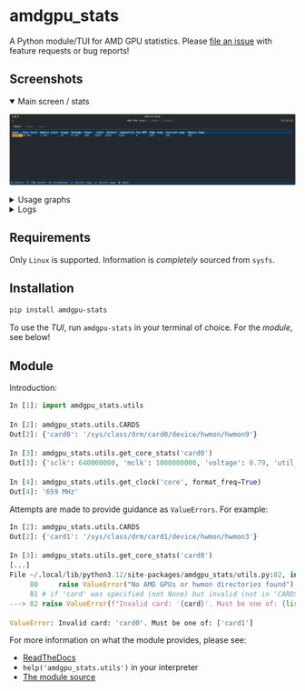 # amdgpu_stats

A Python module/TUI for AMD GPU statistics. Please [file an issue](https://github.com/joshlay/amdgpu_stats/issues)
with feature requests or bug reports!

## Screenshots

<details open>
  <summary>Main screen / stats</summary>

  ![Screenshot of the main stats table](https://raw.githubusercontent.com/joshlay/amdgpu_stats/master/screens/main.svg "Main screen")
</details>
<details>
  <summary>Usage graphs</summary>

  ![Screenshot of the 'graphing' scroll bars](https://raw.githubusercontent.com/joshlay/amdgpu_stats/master/screens/graphs.svg "Graphs")  
</details>
<details>
  <summary>Logs</summary>

  ![Screenshot of the 'Logs' tab pane](https://raw.githubusercontent.com/joshlay/amdgpu_stats/master/screens/logs.svg "Logs")
</details>

## Requirements

Only `Linux` is supported. Information is _completely_ sourced from `sysfs`.

## Installation

```bash
pip install amdgpu-stats
```

To use the _TUI_, run `amdgpu-stats` in your terminal of choice. For the _module_,
see below!

## Module

Introduction:

```python
In [1]: import amdgpu_stats.utils

In [2]: amdgpu_stats.utils.CARDS
Out[2]: {'card0': '/sys/class/drm/card0/device/hwmon/hwmon9'}

In [3]: amdgpu_stats.utils.get_core_stats('card0')
Out[3]: {'sclk': 640000000, 'mclk': 1000000000, 'voltage': 0.79, 'util_pct': 65}

In [4]: amdgpu_stats.utils.get_clock('core', format_freq=True)
Out[4]: '659 MHz' 
```

Attempts are made to provide guidance as `ValueErrors`. For example:

```python
In [2]: amdgpu_stats.utils.CARDS
Out[2]: {'card1': '/sys/class/drm/card1/device/hwmon/hwmon3'}

In [3]: amdgpu_stats.utils.get_core_stats('card0')
[...]
File ~/.local/lib/python3.12/site-packages/amdgpu_stats/utils.py:82, in validate_card(card)
     80     raise ValueError("No AMD GPUs or hwmon directories found")
     81 # if 'card' was specified (not None) but invalid (not in 'CARDS'), raise a helpful error
---> 82 raise ValueError(f"Invalid card: '{card}'. Must be one of: {list(CARDS.keys())}")

ValueError: Invalid card: 'card0'. Must be one of: ['card1']
```

For more information on what the module provides, please see:

- [ReadTheDocs](https://amdgpu-stats.readthedocs.io/en/latest/)
- `help('amdgpu_stats.utils')` in your interpreter
- [The module source](https://github.com/joshlay/amdgpu_stats/blob/master/src/amdgpu_stats/utils.py)
